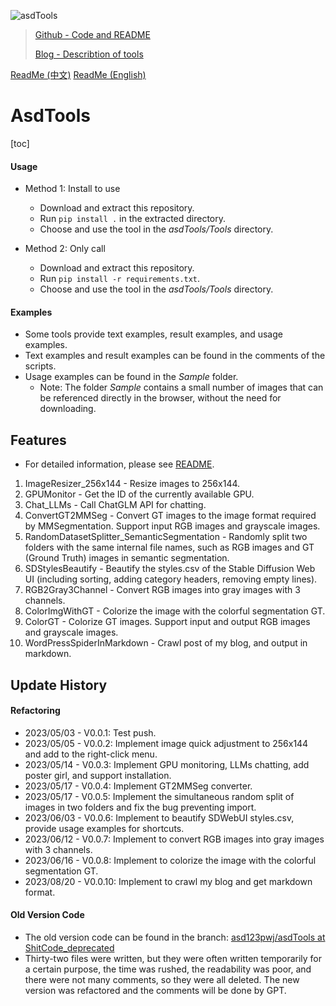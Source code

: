![asdTools](https://s2.loli.net/2023/05/14/gyRvM4WHp6hEuxa.png "asdTools")

> [Github - Code and README](https://github.com/asd123pwj/asdTools)
>
> [Blog - Describtion of tools](https://mwhls.top/project/asdtools)

[ReadMe (中文)](README.md)
[ReadMe (English)](README_EN.md)

# AsdTools

[toc]

#### Usage

- Method 1: Install to use

  - Download and extract this repository.
  - Run `pip install .` in the extracted directory.
  - Choose and use the tool in the *asdTools/Tools* directory.
- Method 2: Only call

  - Download and extract this repository.
  - Run `pip install -r requirements.txt`.
  - Choose and use the tool in the *asdTools/Tools* directory.

#### Examples

- Some tools provide text examples, result examples, and usage examples.
- Text examples and result examples can be found in the comments of the scripts.
- Usage examples can be found in the *Sample* folder.
  - Note: The folder *Sample* contains a small number of images that can be referenced directly in the browser, without the need for downloading.

## Features

- For detailed information, please see [README](asdTools/Tools/README.md).

1. ImageResizer_256x144 - Resize images to 256x144.
2. GPUMonitor - Get the ID of the currently available GPU.
3. Chat_LLMs - Call ChatGLM API for chatting.
4. ConvertGT2MMSeg - Convert GT images to the image format required by MMSegmentation. Support input RGB images and grayscale images.
5. RandomDatasetSplitter_SemanticSegmentation - Randomly split two folders with the same internal file names, such as RGB images and GT (Ground Truth) images in semantic segmentation.
6. SDStylesBeautify - Beautify the styles.csv of the Stable Diffusion Web UI (including sorting, adding category headers, removing empty lines).
7. RGB2Gray3Channel - Convert RGB images into gray images with 3 channels.
8. ColorImgWithGT - Colorize the image with the colorful segmentation GT.
9. ColorGT - Colorize GT images. Support input and output RGB images and grayscale images.
10. WordPressSpiderInMarkdown - Crawl post of my blog, and output in markdown.

## Update History

#### Refactoring

- 2023/05/03 - V0.0.1: Test push.
- 2023/05/05 - V0.0.2: Implement image quick adjustment to 256x144 and add to the right-click menu.
- 2023/05/14 - V0.0.3: Implement GPU monitoring, LLMs chatting, add poster girl, and support installation.
- 2023/05/17 - V0.0.4: Implement GT2MMSeg converter.
- 2023/05/17 - V0.0.5: Implement the simultaneous random split of images in two folders and fix the bug preventing import.
- 2023/06/03 - V0.0.6: Implement to beautify SDWebUI styles.csv, provide usage examples for shortcuts.
- 2023/06/12 - V0.0.7: Implement to convert RGB images into gray images with 3 channels.
- 2023/06/16 - V0.0.8: Implement to colorize the image with the colorful segmentation GT.
- 2023/08/20 - V0.0.10: Implement to crawl my blog and get markdown format.

#### Old Version Code

- The old version code can be found in the branch: [asd123pwj/asdTools at ShitCode_deprecated](https://github.com/asd123pwj/asdTools/tree/ShitCode_deprecated)
- Thirty-two files were written, but they were often written temporarily for a certain purpose, the time was rushed, the readability was poor, and there were not many comments, so they were all deleted. The new version was refactored and the comments will be done by GPT.
